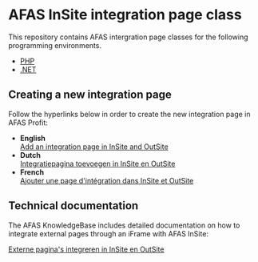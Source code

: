 <h1>AFAS InSite integration page class</h1>

This repository contains AFAS intergration page classes for the following programming environments.
<ul>
	<li><a href="php">PHP</a></li>
	<li><a href="dotnet">.NET</a></li>
</ul>

<h2>Creating a new integration page</h2>
<p>Follow the hyperlinks below in order to create the new integration page in AFAS Profit:</p>
<ul>
<li><strong>English</strong><br /><a href="https://kb.afas.nl/index.php/details/kb/product:se//?0100000061569020129720160202" title="Add an integration page in InSite and OutSite">Add an integration page in InSite and OutSite</a></li>
<li><strong>Dutch</strong><br /><a href="https://kb.afas.nl/index.php/details/kb/product:se//?0100000061569010129720160202" title="Integratiepagina toevoegen in InSite en OutSite">Integratiepagina toevoegen in InSite en OutSite</a></li>
<li><strong>French</strong><br /><a href="https://kb.afas.nl/index.php/details/kb/product:se//?0100000061569030129720160202" title="Ajouter une page d'intégration dans InSite et OutSite">Ajouter une page d'intégration dans InSite et OutSite</a></li>
</ul>

<h2>Technical documentation</h2>
<p>The AFAS KnowledgeBase includes detailed documentation on how to integrate external pages through an iFrame with AFAS InSite:</p>
<a href="http://profitdownload.afas.nl/download/help_docs/Partner_documentatie_integratie-pagina's_InSite_en_OutSite.pdf" title="Externe pagina's integreren in InSite en OutSite">Externe pagina's integreren in InSite en OutSite</a>

